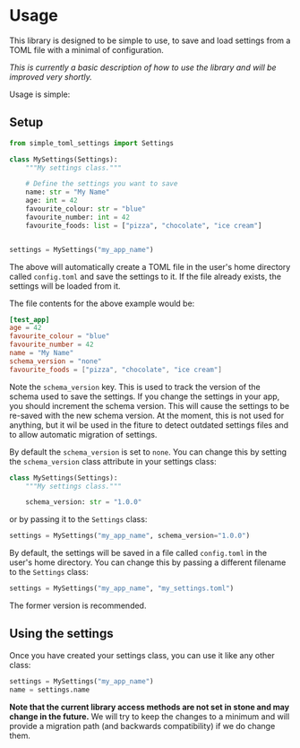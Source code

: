 # Usage

This library is designed to be simple to use, to save and load settings from a
TOML file with a minimal of configuration.

*This is currently a basic description of how to use the library and will be
improved very shortly.*

Usage is simple:

## Setup

```python
from simple_toml_settings import Settings

class MySettings(Settings):
    """My settings class."""

    # Define the settings you want to save
    name: str = "My Name"
    age: int = 42
    favourite_colour: str = "blue"
    favourite_number: int = 42
    favourite_foods: list = ["pizza", "chocolate", "ice cream"]


settings = MySettings("my_app_name")
```

The above will automatically create a TOML file in the user's home directory
called `config.toml` and save the settings to it. If the file already exists,
the settings will be loaded from it.

The file contents for the above example would be:

```toml
[test_app]
age = 42
favourite_colour = "blue"
favourite_number = 42
name = "My Name"
schema_version = "none"
favourite_foods = ["pizza", "chocolate", "ice cream"]
```

Note the `schema_version` key.  This is used to track the version of the schema
used to save the settings.  If you change the settings in your app, you should
increment the schema version.  This will cause the settings to be re-saved with
the new schema version. At the moment, this is not used for anything, but it
wil be used in the fiture to detect outdated settings files and to allow
automatic migration of settings.

By default the `schema_version` is set to `none`.  You can change this by
setting the `schema_version` class attribute in your settings class:

```python
class MySettings(Settings):
    """My settings class."""

    schema_version: str = "1.0.0"
```

or by passing it to the `Settings` class:

```python
settings = MySettings("my_app_name", schema_version="1.0.0")
```

By default, the settings will be saved in a file called `config.toml` in the
user's home directory.  You can change this by passing a different filename to
the `Settings` class:

```python
settings = MySettings("my_app_name", "my_settings.toml")
```

The former version is recommended.

## Using the settings

Once you have created your settings class, you can use it like any other class:

```python
settings = MySettings("my_app_name")
name = settings.name
```

**Note that the current library access methods are not set in stone and may
change in the future.** We will try to keep the changes to a minimum and will
provide a migration path (and backwards compatibility) if we do change them.
